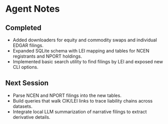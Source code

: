 # Agent Notes

## Completed
- Added downloaders for equity and commodity swaps and individual EDGAR filings.
- Expanded SQLite schema with LEI mapping and tables for NCEN registrants and NPORT holdings.
- Implemented basic search utility to find filings by LEI and exposed new CLI options.

## Next Session
- Parse NCEN and NPORT filings into the new tables.
- Build queries that walk CIK/LEI links to trace liability chains across datasets.
- Integrate local LLM summarization of narrative filings to extract derivative details.

